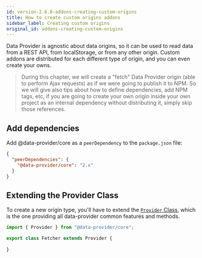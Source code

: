 ```yaml
---
id: version-2.6.0-addons-creating-custom-origins
title: How to create custom origins addons
sidebar_label: Creating custom origins
original_id: addons-creating-custom-origins
---
```


Data Provider is agnostic about data origins, so it can be used to read data from a REST API, from localStorage, or from any other origin. Custom addons are distributed for each different type of origin, and you can even create your owns.

> During this chapter, we will create a "fetch" Data Provider origin (able to perform Ajax requests) as if we were going to publish it to NPM. So we will give also tips about how to define dependencies, add NPM tags, etc, if you are going to create your own origin inside your own project as an internal dependency without distributing it, simply skip those references.

## Add dependencies

Add @data-provider/core as a `peerDependency` to the `package.json` file:

```json
{
  "peerDependencies": {
    "@data-provider/core": "2.x"
  }
}
```

## Extending the Provider Class

To create a new origin type, you'll have to extend the [`Provider` Class](api-provider.md), which is the one providing all data-provider common features and methods.

```js
import { Provider } from "@data-provider/core";

export class Fetcher extends Provider {
  
}
```
